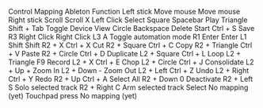 Control	        Mapping             Ableton Function
Left stick      Move mouse          Move mouse
Right stick     Scroll              Scroll
X	            Left Click	        Select
Square	        Spacebar	        Play
Triangle	    Shift + Tab	        Toggle Device View
Circle	        Backspace	        Delete
Start	        Ctrl + S	        Save
R3	            Right Click	        Right Click
L3              A                   Toggle automation mode
R1	            Enter	            Enter
L1	            Shift	            Shift
R2 + X	        Ctrl + X	        Cut
R2 + Square	    Ctrl + C	        Copy
R2 + Triangle	Ctrl + V	        Paste
R2 + Circle	    Ctrl + D	        Duplicate
L2 + Square     Ctrl + L            Loop
L2 + Triangle   F9                  Record
L2 + X	        Ctrl + E	        Chop
L2 + Circle	    Ctrl + J	        Consolidate
L2 + Up         +                   Zoom In
L2 + Down       -                   Zoom Out
L2 + Left	    Ctrl + Z 	        Undo
L2 + Right	    Ctrl + Y	        Redo
R2 + Up	        Ctrl + A	        Select All
R2 + Down	    0	                Deactivate
R2 + Left       S                   Solo selected track
R2 + Right      C                   Arm selected track
Select          No mapping (yet)
Touchpad press  No mapping (yet)